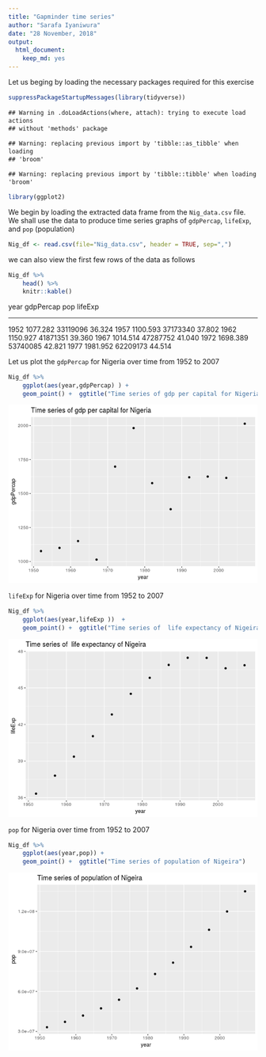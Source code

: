 ```yaml
---
title: "Gapminder time series"
author: "Sarafa Iyaniwura"
date: "28 November, 2018"
output:
  html_document:
    keep_md: yes
---
```


Let us beging by loading the necessary packages required for this exercise


```r
suppressPackageStartupMessages(library(tidyverse))
```

```
## Warning in .doLoadActions(where, attach): trying to execute load actions
## without 'methods' package
```

```
## Warning: replacing previous import by 'tibble::as_tibble' when loading
## 'broom'
```

```
## Warning: replacing previous import by 'tibble::tibble' when loading 'broom'
```

```r
library(ggplot2)
```


We begin by loading the extracted  data frame from the `Nig_data.csv` file. We shall use the data to produce time series graphs of `gdpPercap`, `lifeExp`, and `pop` (population)


```r
Nig_df <- read.csv(file="Nig_data.csv", header = TRUE, sep=",")
```


we can also view the first few rows of the data as follows


```r
Nig_df %>% 
	head() %>%
	knitr::kable()
```



 year   gdpPercap        pop   lifeExp
-----  ----------  ---------  --------
 1952    1077.282   33119096    36.324
 1957    1100.593   37173340    37.802
 1962    1150.927   41871351    39.360
 1967    1014.514   47287752    41.040
 1972    1698.389   53740085    42.821
 1977    1981.952   62209173    44.514

Let us plot the `gdpPercap` for Nigeria over time from 1952 to 2007


```r
Nig_df %>%
	ggplot(aes(year,gdpPercap) ) +  
	geom_point() +  ggtitle("Time series of gdp per capital for Nigeria")
```

![](GapTimeSeries_files/figure-html/unnamed-chunk-4-1.png)<!-- -->

`lifeExp` for Nigeria over time from 1952 to 2007


```r
Nig_df %>%
	ggplot(aes(year,lifeExp ))  + 
	geom_point() +  ggtitle("Time series of  life expectancy of Nigeira")
```

![](GapTimeSeries_files/figure-html/unnamed-chunk-5-1.png)<!-- -->


`pop` for Nigeria over time from 1952 to 2007


```r
Nig_df %>%
	ggplot(aes(year,pop)) + 
	geom_point() +  ggtitle("Time series of population of Nigeira")
```

![](GapTimeSeries_files/figure-html/unnamed-chunk-6-1.png)<!-- -->


